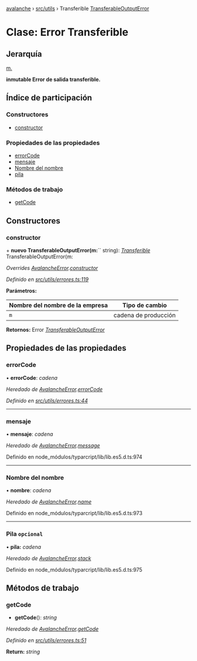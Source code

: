 [avalanche](../README.md) › [src/utils](../modules/src_utils.md) › Transferible [TransferableOutputError](src_utils.transferableoutputerror.md)

# Clase: Error Transferible

## Jerarquía

[m.](src_utils.avalancheerror.md)

**inmutable Error de salida transferible.**

## Índice de participación

### Constructores

* [constructor](src_utils.transferableoutputerror.md#constructor)

### Propiedades de las propiedades

* [errorCode](src_utils.transferableoutputerror.md#errorcode)
* [mensaje](src_utils.transferableoutputerror.md#message)
* [Nombre del nombre](src_utils.transferableoutputerror.md#name)
* [pila](src_utils.transferableoutputerror.md#optional-stack)

### Métodos de trabajo

* [getCode](src_utils.transferableoutputerror.md#getcode)

## Constructores

### constructor

\+ **nuevo TransferableOutputError(m:**`` string): *[Transferible](src_utils.transferableoutputerror.md)* TransferableOutputError(m:

*Overrides [AvalancheError](src_utils.avalancheerror.md).[constructor](src_utils.avalancheerror.md#constructor)*

*Definido en [src/utils/errores.ts:119](https://github.com/ava-labs/avalanchejs/blob/ae78dee/src/utils/errors.ts#L119)*

**Parámetros:**

| Nombre del nombre de la empresa | Tipo de cambio |
------ | ------ |
| `m` | cadena de producción |

**Retornos:** Error *[TransferableOutputError](src_utils.transferableoutputerror.md)*

## Propiedades de las propiedades

### errorCode

• **errorCode**: *cadena*

*Heredado de [AvalancheError](src_utils.avalancheerror.md).[errorCode](src_utils.avalancheerror.md#errorcode)*

*Definido en [src/utils/errores.ts:44](https://github.com/ava-labs/avalanchejs/blob/ae78dee/src/utils/errors.ts#L44)*

___

### mensaje

• **mensaje**: *cadena*

*Heredado de [AvalancheError](src_utils.avalancheerror.md).[message](src_utils.avalancheerror.md#message)*

Definido en node_módulos/typarcript/lib/lib.es5.d.ts:974

___

### Nombre del nombre

• **nombre**: *cadena*

*Heredado de [AvalancheError](src_utils.avalancheerror.md).[name](src_utils.avalancheerror.md#name)*

Definido en node_módulos/typarcript/lib/lib.es5.d.ts:973

___

### Pila `opcional`

• **pila:** *cadena*

*Heredado de [AvalancheError](src_utils.avalancheerror.md).[stack](src_utils.avalancheerror.md#optional-stack)*

Definido en node_módulos/typarcript/lib/lib.es5.d.ts:975

## Métodos de trabajo

### getCode

- **getCode**(): *string*

*Heredado de [AvalancheError](src_utils.avalancheerror.md).[getCode](src_utils.avalancheerror.md#getcode)*

*Definido en [src/utils/errores.ts:51](https://github.com/ava-labs/avalanchejs/blob/ae78dee/src/utils/errors.ts#L51)*

**Return:** *string*
